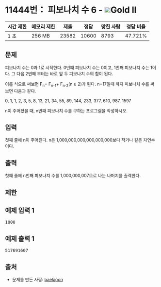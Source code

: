 # 11444번： 피보나치 수 6 - <img src="https://static.solved.ac/tier_small/14.svg" style="height:20px" />Gold II


| 시간 제한 | 메모리 제한 | 제출 | 정답 | 맞힌 사람 | 정답 비율 |
| --- | --- | --- | --- | --- | --- |
| 1 초 | 256 MB | 23582 | 10600 | 8793 | 47.721% |


## 문제


피보나치 수는 0과 1로 시작한다. 0번째 피보나치 수는 0이고, 1번째 피보나치 수는 1이다. 그 다음 2번째 부터는 바로 앞 두 피보나치 수의 합이 된다.

이를 식으로 써보면 F<sub>n</sub>= F<sub>n-1</sub>+ F<sub>n-2</sub>(n ≥ 2)가 된다.
n=17일때 까지 피보나치 수를 써보면 다음과 같다.

0, 1, 1, 2, 3, 5, 8, 13, 21, 34, 55, 89, 144, 233, 377, 610, 987, 1597

n이 주어졌을 때, n번째 피보나치 수를 구하는 프로그램을 작성하시오.




## 입력


첫째 줄에 n이 주어진다. n은 1,000,000,000,000,000,000보다 작거나 같은 자연수이다.




## 출력


첫째 줄에 n번째 피보나치 수를 1,000,000,007으로 나눈 나머지를 출력한다.




## 제한




## 예제 입력 1


<pre>1000
</pre>


## 예제 출력 1


<pre>517691607
</pre>






## 출처


- 문제를 만든 사람: [baekjoon](/user/baekjoon)




